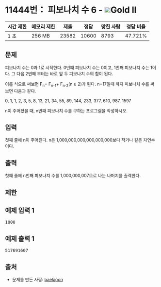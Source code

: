 # 11444번： 피보나치 수 6 - <img src="https://static.solved.ac/tier_small/14.svg" style="height:20px" />Gold II


| 시간 제한 | 메모리 제한 | 제출 | 정답 | 맞힌 사람 | 정답 비율 |
| --- | --- | --- | --- | --- | --- |
| 1 초 | 256 MB | 23582 | 10600 | 8793 | 47.721% |


## 문제


피보나치 수는 0과 1로 시작한다. 0번째 피보나치 수는 0이고, 1번째 피보나치 수는 1이다. 그 다음 2번째 부터는 바로 앞 두 피보나치 수의 합이 된다.

이를 식으로 써보면 F<sub>n</sub>= F<sub>n-1</sub>+ F<sub>n-2</sub>(n ≥ 2)가 된다.
n=17일때 까지 피보나치 수를 써보면 다음과 같다.

0, 1, 1, 2, 3, 5, 8, 13, 21, 34, 55, 89, 144, 233, 377, 610, 987, 1597

n이 주어졌을 때, n번째 피보나치 수를 구하는 프로그램을 작성하시오.




## 입력


첫째 줄에 n이 주어진다. n은 1,000,000,000,000,000,000보다 작거나 같은 자연수이다.




## 출력


첫째 줄에 n번째 피보나치 수를 1,000,000,007으로 나눈 나머지를 출력한다.




## 제한




## 예제 입력 1


<pre>1000
</pre>


## 예제 출력 1


<pre>517691607
</pre>






## 출처


- 문제를 만든 사람: [baekjoon](/user/baekjoon)




